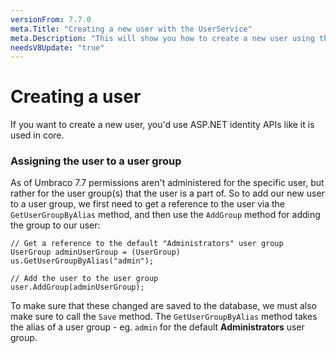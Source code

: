 ```yaml
---
versionFrom: 7.7.0
meta.Title: "Creating a new user with the UserService"
meta.Description: "This will show you how to create a new user using the UserService in Umbraco."
needsV8Update: "true"
---
```

# Creating a user
If you want to create a new user, you'd use ASP.NET identity APIs like it is used in core. 

### Assigning the user to a user group
As of Umbraco 7.7 permissions aren't administered for the specific user, but rather for the user group(s) that the user is a part of. So to add our new user to a user group, we first need to get a reference to the user via the `GetUserGroupByAlias` method, and then use the `AddGroup` method for adding the group to our user:

    // Get a reference to the default "Administrators" user group
    UserGroup adminUserGroup = (UserGroup) us.GetUserGroupByAlias("admin");

    // Add the user to the user group
    user.AddGroup(adminUserGroup);
    
To make sure that these changed are saved to the database, we must also make sure to call the `Save` method. The `GetUserGroupByAlias` method takes the alias of a user group - eg. `admin` for the default **Administrators** user group.
